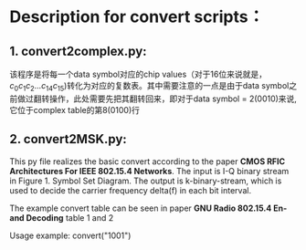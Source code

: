 # Description for convert scripts：

## 1. convert2complex.py:

该程序是将每一个data symbol对应的chip values（对于16位来说就是，$c_0c_1c_2...c_{14}c_{15}$)转化为对应的复数表。其中需要注意的一点是由于data symbol之前做过翻转操作，此处需要先把其翻转回来，即对于data symbol = 2$(0010)$来说,它位于complex table的第8$(0100)$行

## 2. convert2MSK.py:

This py file realizes the basic convert according to the paper **CMOS RFIC Architectures For IEEE 802.15.4 Networks**. The input is I-Q binary stream in Figure 1. Symbol Set Diagram. The output is k-binary-stream, which is used to decide the carrier frequency delta(f) in each bit interval.

The example convert table can be seen in paper
**GNU Radio 802.15.4 En- and Decoding**    table 1 and 2 

Usage example:
convert("1001")
